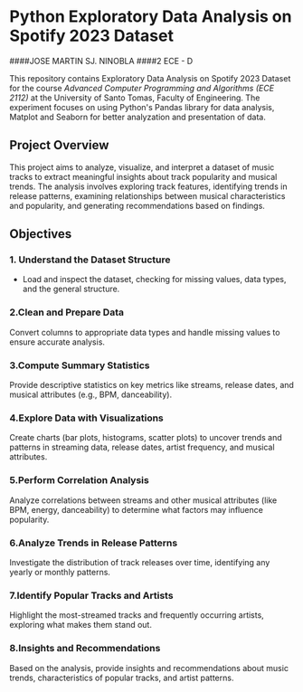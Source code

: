 
# Python Exploratory Data Analysis on Spotify 2023 Dataset
####JOSE MARTIN SJ. NINOBLA
####2 ECE - D

This repository contains Exploratory Data Analysis on Spotify 2023 Dataset for the course *Advanced Computer Programming and Algorithms (ECE 2112)* at the University of Santo Tomas, Faculty of Engineering. The experiment focuses on using Python's Pandas library for data analysis, Matplot and Seaborn for better analyzation and presentation of data.

## Project Overview
This project aims to analyze, visualize, and interpret a dataset of music tracks to extract meaningful insights about track popularity and musical trends. The analysis involves exploring track features, identifying trends in release patterns, examining relationships between musical characteristics and popularity, and generating recommendations based on findings.

## Objectives
### 1. Understand the Dataset Structure
- Load and inspect the dataset, checking for missing values, data types, and the general structure.
  
### 2.Clean and Prepare Data
Convert columns to appropriate data types and handle missing values to ensure accurate analysis.

### 3.Compute Summary Statistics
Provide descriptive statistics on key metrics like streams, release dates, and musical attributes (e.g., BPM, danceability).

### 4.Explore Data with Visualizations
Create charts (bar plots, histograms, scatter plots) to uncover trends and patterns in streaming data, release dates, artist frequency, and musical attributes.

### 5.Perform Correlation Analysis
Analyze correlations between streams and other musical attributes (like BPM, energy, danceability) to determine what factors may influence popularity.

### 6.Analyze Trends in Release Patterns
Investigate the distribution of track releases over time, identifying any yearly or monthly patterns.

### 7.Identify Popular Tracks and Artists
Highlight the most-streamed tracks and frequently occurring artists, exploring what makes them stand out.

### 8.Insights and Recommendations
Based on the analysis, provide insights and recommendations about music trends, characteristics of popular tracks, and artist patterns.
